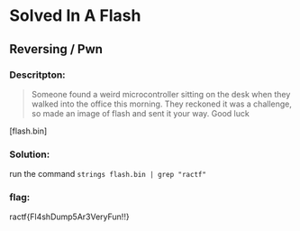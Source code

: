 # Solved In A Flash
## Reversing / Pwn

### Descritpton:
>Someone found a weird microcontroller sitting on the desk when they walked into the office this morning. They reckoned it was a challenge, so made an image of flash and sent it your way. Good luck

[flash.bin]

### Solution:
run the command `strings flash.bin | grep "ractf"`

### flag:
ractf{Fl4shDump5Ar3VeryFun!!}

